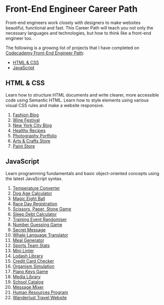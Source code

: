 # Front-End Engineer Career Path

Front-end engineers work closely with designers to make websites beautiful, functional and fast. This Career Path will teach you not only the necessary languages and technologies, but how to think like a front-end engineer too.

The following is a growing list of projects that I have completed on [Codecademy Front-End Engineer Path](https://www.codecademy.com/learn/paths/front-end-engineer-career-path):

- [HTML & CSS](#html-css)
- [JavaScript](#javascript)

## HTML & CSS <a name="html-css"></a>

Learn how to structure HTML documents and write clearer, more accessible code using Semantic HTML. Learn how to style elements using various visual CSS rules and make a website responsive.

1. [Fashion Blog](/html-css/1-fashion-blog)
2. [Wine Festival](/html-css/2-wine-festival)
3. [New York City Blog](/html-css/3-new-york-city-blog)
4. [Healthy Recipes](/html-css/4-healthy-recipes)
5. [Photography Portfolio](/html-css/5-photography-portfolio)
6. [Arts & Crafts Store](/html-css/6-arts-and-crafts-store)
7. [Paint Store](/html-css/7-paint-store)
## JavaScript <a name="javascript"></a>

Learn programming fundamentals and basic object-oriented concepts using the latest JavaScript syntax.

1. [Temperature Converter](/javascript/1-temperature-converter)
2. [Dog Age Calculator](/javascript/2-dog-age-calculator)
3. [Magic Eight Ball](/javascript/3-magic-eight-ball)
4. [Race Day Registration](/javascript/4-race-day-registration)
5. [Scissors, Paper, Stone Game](/javascript/5-scissors-paper-stone-game)
6. [Sleep Debt Calculator](/javascript/6-sleep-debt-calculator)
7. [Training Event Randomiser](/javascript/7-training-event-randomiser)
8. [Number Guessing Game](/javascript/8-number-guessing-game)
9. [Secret Message](/javascript/9-secret-message)
10. [Whale Language Translator](/javascript/10-whale-language-translator)
11. [Meal Generator](/javascript/11-meal-generator)
12. [Sports Team Stats](/javascript/12-sports-team-stats)
13. [Mini Linter](/javascript/13-mini-linter)
14. [Lodash Library](/javascript/14-lodash-library)
15. [Credit Card Checker](/javascript/15-credit-card-checker)
16. [Organism Simulation](/javascript/16-organism-simulation)
17. [Piano Keys Game](/javascript/17-piano-keys-game)
18. [Media Library](/javascript/18-media-library)
19. [School Catalog](javascript/19-school-catalog)
20. [Message Mixer](/javascript/20-message-mixer)
21. [Human Resources Program](/javascript/21-human-resources-program)
22. [Wanderlust Travel Website](/javascript/22-wanderlust-travel-website)
